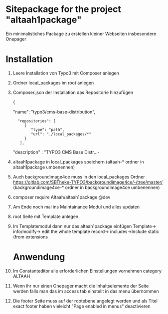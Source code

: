 Sitepackage for the project "altaah1package"
==============================================================

Ein minimalistiches Package zu erstellen kleiner Webseiten insbesondere Onepager

Installation
===================
1. Leere Installation von Typo3 mit Composer anlegen
2. Ordner local_packages im root anlegen
3. Composer.json der Installation das Repositorie hinzufügen

   {

	"name": "typo3/cms-base-distribution",
   
         "repositories": [
            {
               "type": "path",
               "url": "./local_packages/*"
            } 
          ],

	"description" : "TYPO3 CMS Base Distr...- 
	 
4. altaah1package in local_packages speichern (altaah-* ordner in altaah1package  umbenennen)
5. Auch backgroundimage4ce muss in den local_packages Ordner	
   https://gitlab.com/SBTheke-TYPO3/backgroundimage4ce/-/tree/master/
   (backgroundimage4ce-* ordner in backgroundimage4ce umbenennen)
6. composer require Altaah/altaah1package @dev 
7. Am Ende noch mal ins Maintainance Modul und alles updaten
8. root Seite mit Template anlegen
9. Im Templatemodul dann nur das altaah1package einfügen
   Template-> info/modify-> edit the whole template record-> includes->Include static (from extensions

      

   Anwendung
   ============   
1. Im Constanteditor alle erforderlichen Einstellungen vornehmen category ALTAAH

2. Wenn ihr nur einen Onepager macht die Inhaltselemente der Seite werden falls man das im  access tab einstellt in das menu übernommen

3. Die footer Seite muss auf der rootebene angelegt werden und als Titel exact footer haben 
      vieleicht "Page enabled in menus" deactivieren
    
